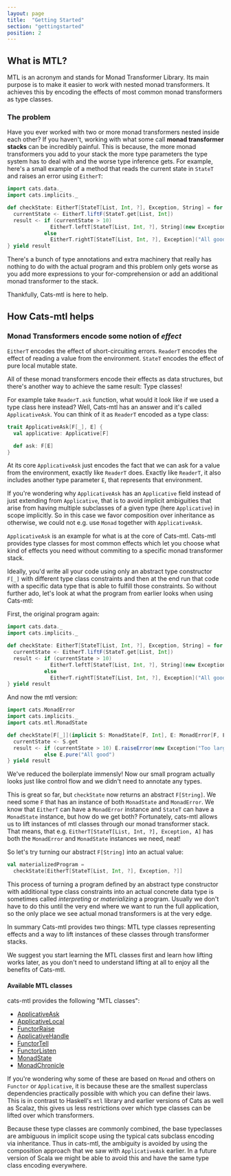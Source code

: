 ```yaml
---
layout: page
title:  "Getting Started"
section: "gettingstarted"
position: 2
---
```



## What is MTL?

MTL is an acronym and stands for Monad Transformer Library. 
Its main purpose is to make it easier to work with nested monad transformers. 
It achieves this by encoding the effects of most common monad transformers as type classes.

### The problem

Have you ever worked with two or more monad transformers nested inside each other?
If you haven't, working with what some call **monad transformer stacks** can be incredibly painful.
This is because, the more monad transformers you add to your stack the more type parameters the type system has to deal with and the worse type inference gets.
For example, here's a small example of a method that reads the current state in `StateT` and raises an error using `EitherT`: 

```scala mdoc
import cats.data._
import cats.implicits._

def checkState: EitherT[StateT[List, Int, ?], Exception, String] = for {
  currentState <- EitherT.liftF(StateT.get[List, Int])
  result <- if (currentState > 10) 
              EitherT.leftT[StateT[List, Int, ?], String](new Exception)
            else 
              EitherT.rightT[StateT[List, Int, ?], Exception]("All good")
} yield result
```

There's a bunch of type annotations and extra machinery that really has nothing to do with the actual program and this problem only gets worse as you add more expressions to your for-comprehension or add an additional monad transformer to the stack.

Thankfully, Cats-mtl is here to help.

## How Cats-mtl helps

### Monad Transformers encode some notion of *effect*

`EitherT` encodes the effect of short-circuiting errors.
`ReaderT` encodes the effect of reading a value from the environment.
`StateT` encodes the effect of pure local mutable state.

All of these monad transformers encode their effects as data structures, but there's another way to achieve the same result: Type classes!

For example take `ReaderT.ask` function, what would it look like if we used a type class here instead?
Well, Cats-mtl has an answer and it's called `ApplicativeAsk`.
You can think of it as `ReaderT` encoded as a type class:

```scala
trait ApplicativeAsk[F[_], E] {
  val applicative: Applicative[F]

  def ask: F[E]
}
```

At its core `ApplicativeAsk` just encodes the fact that we can ask for a value from the environment, exactly like `ReaderT` does.
Exactly like `ReaderT`, it also includes another type parameter `E`, that represents that environment.

If you're wondering why `ApplicativeAsk` has an `Applicative` field instead of just extending from `Applicative`, that is to avoid implicit ambiguities that arise from having multiple subclasses of a given type (here `Applicative`) in scope implicitly.
So in this case we favor composition over inheritance as otherwise, we could not e.g. use `Monad` together with `ApplicativeAsk`.

`ApplicativeAsk` is an example for what is at the core of Cats-mtl.
Cats-mtl provides type classes for most common effects which let you choose what kind of effects you need without commiting to a specific monad transformer stack.

Ideally, you'd write all your code using only an abstract type constructor `F[_]` with different type class constraints and then at the end run that code with a specific data type that is able to fulfill those constraints.
So without further ado, let's look at what the program from earlier looks when using Cats-mtl:

First, the original program again:

```scala mdoc:reset
import cats.data._
import cats.implicits._

def checkState: EitherT[StateT[List, Int, ?], Exception, String] = for {
  currentState <- EitherT.liftF(StateT.get[List, Int])
  result <- if (currentState > 10) 
              EitherT.leftT[StateT[List, Int, ?], String](new Exception("Too large"))
            else 
              EitherT.rightT[StateT[List, Int, ?], Exception]("All good")
} yield result
```

And now the mtl version:

```scala mdoc:reset
import cats.MonadError
import cats.implicits._
import cats.mtl.MonadState

def checkState[F[_]](implicit S: MonadState[F, Int], E: MonadError[F, Exception]): F[String] = for {
  currentState <- S.get
  result <- if (currentState > 10) E.raiseError(new Exception("Too large"))
            else E.pure("All good")
} yield result
```

We've reduced the boilerplate immensly!
Now our small program actually looks just like control flow and we didn't need to annotate any types.

This is great so far, but `checkState` now returns an abstract `F[String]`.
We need some `F` that has an instance of both `MonadState` and `MonadError`.
We know that `EitherT` can have a `MonadError` instance and `StateT` can have a `MonadState` instance, but how do we get both?
Fortunately, cats-mtl allows us to lift instances of mtl classes through our monad transformer stack.
That means, that e.g. `EitherT[StateT[List, Int, ?], Exception, A]` has both the `MonadError` and `MonadState` instances we need, neat!

So let's try turning our abstract `F[String]` into an actual value:

<!-- TODO make this back into an mdoc:silent; I had to remove it because of the deprecation of any2stringadd -->
```scala
val materializedProgram =
  checkState[EitherT[StateT[List, Int, ?], Exception, ?]]
```

This process of turning a program defined by an abstract type constructor with additional type class constraints into an actual concrete data type is sometimes called *interpreting* or *materializing*  a program.
Usually we don't have to do this until the very end where we want to run the full application, so the only place we see actual monad transformers is at the very edge.

In summary Cats-mtl provides two things:
MTL type classes representing effects and a way to lift instances of these classes through transformer stacks.

We suggest you start learning the MTL classes first and learn how lifting works later, as you don't need to understand lifting at all to enjoy all the benefits of Cats-mtl.

#### Available MTL classes

cats-mtl provides the following "MTL classes":
 - [ApplicativeAsk](mtl-classes/applicativeask.md)
 - [ApplicativeLocal](mtl-classes/applicativelocal.md)
 - [FunctorRaise](mtl-classes/functorraise.md)
 - [ApplicativeHandle](mtl-classes/applicativehandle.md)
 - [FunctorTell](mtl-classes/functortell.md)
 - [FunctorListen](mtl-classes/functorlisten.md)
 - [MonadState](mtl-classes/monadstate.md)
 - [MonadChronicle](mtl-classes/monadchronicle.md)

If you're wondering why some of these are based on `Monad` and others on `Functor` or `Applicative`, 
 it is because these are the smallest superclass dependencies practically possible with which you can define their laws.
This is in contrast to Haskell's `mtl` library and earlier versions of Cats as well as Scalaz,
 this gives us less restrictions over which type classes can be lifted over which transformers.

Because these type classes are commonly combined, the base typeclasses are ambiguous in implicit scope using
the typical cats subclass encoding via inheritance.
Thus in cats-mtl, the ambiguity is avoided by using the composition approach that we saw with `ApplicativeAsk` earlier.
In a future version of Scala we might be able to avoid this and have the same type class encoding everywhere.
